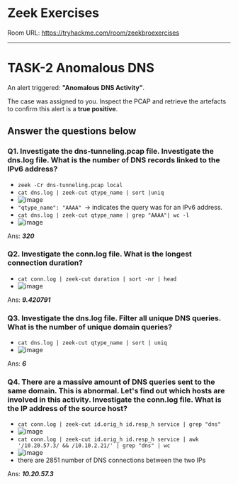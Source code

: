 # Zeek Exercises

Room URL: https://tryhackme.com/room/zeekbroexercises

---
# TASK-2 Anomalous DNS

An alert triggered: **"Anomalous DNS Activity"**.

The case was assigned to you. Inspect the PCAP and retrieve the artefacts to confirm this alert is a **true positive**. 

## Answer the questions below

### Q1. Investigate the dns-tunneling.pcap file. Investigate the dns.log file. What is the number of DNS records linked to the IPv6 address?

- `zeek -Cr dns-tunneling.pcap local`
- `cat dns.log | zeek-cut qtype_name | sort |uniq`
- ![image](https://github.com/user-attachments/assets/5dda5d27-7c02-47bb-b7ce-6aa7dba68ed9)
- `"qtype_name": "AAAA" `→ indicates the query was for an IPv6 address.
- `cat dns.log | zeek-cut qtype_name | grep "AAAA"| wc -l`
- ![image](https://github.com/user-attachments/assets/40c3df3b-d5db-4f49-b20b-8d9c0da8abaa)

Ans: ***320***

### Q2. Investigate the conn.log file. What is the longest connection duration?

- `cat conn.log | zeek-cut duration | sort -nr | head`
- ![image](https://github.com/user-attachments/assets/71d30890-92ee-42a7-8156-bbb50cfe28a7)

Ans: ***9.420791***


### Q3. Investigate the dns.log file. Filter all unique DNS queries. What is the number of unique domain queries?

- `cat dns.log | zeek-cut qtype_name | sort | uniq`
- ![image](https://github.com/user-attachments/assets/4ef32209-8c78-4c07-bee7-ed94533b81cb)

Ans: ***6***

### Q4. There are a massive amount of DNS queries sent to the same domain. This is abnormal. Let's find out which hosts are involved in this activity. Investigate the conn.log file. What is the IP address of the source host?

- `cat conn.log | zeek-cut id.orig_h id.resp_h service | grep "dns" `
- ![image](https://github.com/user-attachments/assets/fdb5df36-14a9-48ae-84c5-ae0399763621)
- `cat conn.log | zeek-cut id.orig_h id.resp_h service | awk  '/10.20.57.3/ && /10.10.2.21/' | grep "dns" | wc   `
- ![image](https://github.com/user-attachments/assets/2c09d968-e6c4-4773-ae58-06bb9cb0f1db)
- there are 2851 number of DNS connections between the two IPs

Ans: ***10.20.57.3***



